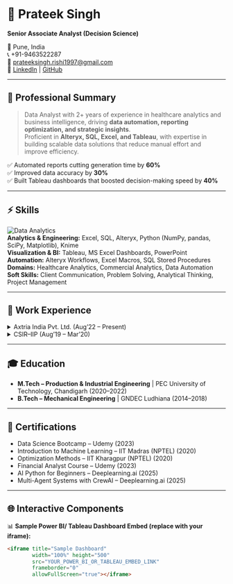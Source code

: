 # 💼 Prateek Singh  
**Senior Associate Analyst (Decision Science)**  

📍 Pune, India  
📞 +91-9463522287  
📧 [prateeksingh.rishi1997@gmail.com](mailto:prateeksingh.rishi1997@gmail.com)  
🔗 [LinkedIn](https://www.linkedin.com/in/prateek2610a3147/) | [GitHub](https://github.com/)  

---

## 📝 Professional Summary  
> Data Analyst with 2+ years of experience in healthcare analytics and business intelligence, driving **data automation, reporting optimization, and strategic insights**.  
Proficient in **Alteryx, SQL, Excel, and Tableau**, with expertise in building scalable data solutions that reduce manual effort and improve efficiency.  

✅ Automated reports cutting generation time by **60%**  
✅ Improved data accuracy by **30%**  
✅ Built Tableau dashboards that boosted decision-making speed by **40%**  

---

## ⚡ Skills  

![Data Analytics](https://img.shields.io/badge/Data%20Analytics-Green?style=for-the-badge)  
**Analytics & Engineering:** Excel, SQL, Alteryx, Python (NumPy, pandas, SciPy, Matplotlib), Knime  
**Visualization & BI:** Tableau, MS Excel Dashboards, PowerPoint  
**Automation:** Alteryx Workflows, Excel Macros, SQL Stored Procedures  
**Domains:** Healthcare Analytics, Commercial Analytics, Data Automation  
**Soft Skills:** Client Communication, Problem Solving, Analytical Thinking, Project Management  

---

## 💼 Work Experience  

<details>
<summary>Axtria India Pvt. Ltd. (Aug’22 – Present)</summary>

**Roles:**  
- Senior Associate (May’24 – Present)  
- Associate (Apr’23 – May’24)  
- Analyst (Aug’22 – Mar’23)  

**Highlights:**  
- Optimized Python analytical scripts using **Generative AI tools**.  
- Automated Excel reports → cut time by **60%**, improved accuracy by **30%**.  
- Built **3 Alteryx workflows** → saved ~7 hours/week.  
- Delivered **real-time Tableau dashboards** → improved stakeholder decisions by **40%**.  
- Led patient analytics initiatives → revealed **treatment patterns & therapy switches**.  
</details>  

<details>
<summary>CSIR–IIP (Aug’19 – Mar’20)</summary>

**Project Assistant**  
- Conducted experimental testing on energy-efficient systems.  
- Analysed calorific value data to optimize fuel efficiency.  
- Maintained experimental apparatus and compiled reports.  
</details>  

---

## 🎓 Education  
- **M.Tech – Production & Industrial Engineering** | PEC University of Technology, Chandigarh (2020–2022)  
- **B.Tech – Mechanical Engineering** | GNDEC Ludhiana (2014–2018)  

---

## 📜 Certifications  

- Data Science Bootcamp – Udemy (2023)  
- Introduction to Machine Learning – IIT Madras (NPTEL) (2020)  
- Optimization Methods – IIT Kharagpur (NPTEL) (2020)  
- Financial Analyst Course – Udemy (2023)  
- AI Python for Beginners – Deeplearning.ai (2025)  
- Multi-Agent Systems with CrewAI – Deeplearning.ai (2025)  

---

## 🌐 Interactive Components  

📊 **Sample Power BI/ Tableau Dashboard Embed (replace with your iframe):**  

```html
<iframe title="Sample Dashboard"
        width="100%" height="500"
        src="YOUR_POWER_BI_OR_TABLEAU_EMBED_LINK"
        frameborder="0"
        allowFullScreen="true"></iframe>
